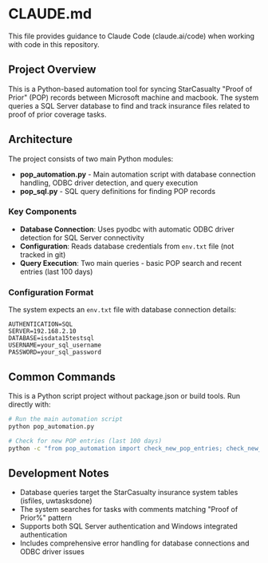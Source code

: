 # CLAUDE.md

This file provides guidance to Claude Code (claude.ai/code) when working with code in this repository.

## Project Overview

This is a Python-based automation tool for syncing StarCasualty "Proof of Prior" (POP) records between Microsoft machine and macbook. The system queries a SQL Server database to find and track insurance files related to proof of prior coverage tasks.

## Architecture

The project consists of two main Python modules:

- **pop_automation.py** - Main automation script with database connection handling, ODBC driver detection, and query execution
- **pop_sql.py** - SQL query definitions for finding POP records

### Key Components

- **Database Connection**: Uses pyodbc with automatic ODBC driver detection for SQL Server connectivity
- **Configuration**: Reads database credentials from `env.txt` file (not tracked in git)
- **Query Execution**: Two main queries - basic POP search and recent entries (last 100 days)

### Configuration Format

The system expects an `env.txt` file with database connection details:
```
AUTHENTICATION=SQL
SERVER=192.168.2.10
DATABASE=isdata15testsql
USERNAME=your_sql_username
PASSWORD=your_sql_password
```

## Common Commands

This is a Python script project without package.json or build tools. Run directly with:

```bash
# Run the main automation script
python pop_automation.py

# Check for new POP entries (last 100 days)
python -c "from pop_automation import check_new_pop_entries; check_new_pop_entries()"
```

## Development Notes

- Database queries target the StarCasualty insurance system tables (isfiles, uwtasksdone)
- The system searches for tasks with comments matching "Proof of Prior%" pattern
- Supports both SQL Server authentication and Windows integrated authentication
- Includes comprehensive error handling for database connections and ODBC driver issues